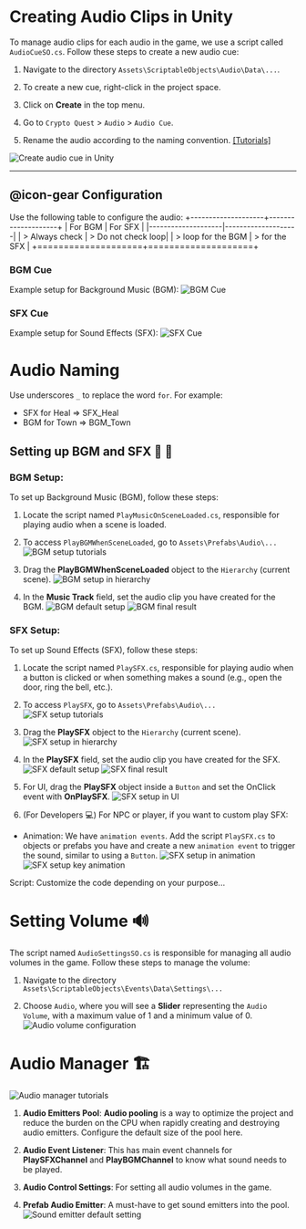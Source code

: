 # Creating Audio Clips in Unity

To manage audio clips for each audio in the game, we use a script called `AudioCueSO.cs`. Follow these steps to create a new audio cue:

1. Navigate to the directory `Assets\ScriptableObjects\Audio\Data\...`.

2. To create a new cue, right-click in the project space.

3. Click on **Create** in the top menu.

4. Go to `Crypto Quest` > `Audio` > `Audio Cue`.

5. Rename the audio according to the naming convention. [[Tutorials]](#audio-naming)

![Create audio cue in Unity](img/Create-cue-tutorial.png)

---
@icon-gear Configuration
---

Use the following table to configure the audio:
+--------------------+--------------------+
|    For BGM         |      For SFX       |
|--------------------|--------------------|
| > Always check     | > Do not check loop|
| > loop for the BGM | > for the SFX      |
+====================+====================+

### BGM Cue

Example setup for Background Music (BGM):
![BGM Cue](img/BGM-cue-tutorial.png)

### SFX Cue

Example setup for Sound Effects (SFX):
![SFX Cue](img/SFX-cue-tutorial.png)

# Audio Naming

Use underscores `_` to replace the word `for`. For example:
- SFX for Heal => SFX_Heal
- BGM for Town => BGM_Town

## Setting up BGM and SFX :musical_note: :dizzy:

### BGM Setup:

To set up Background Music (BGM), follow these steps:

1. Locate the script named `PlayMusicOnSceneLoaded.cs`, responsible for playing audio when a scene is loaded.

2. To access `PlayBGMWhenSceneLoaded`, go to `Assets\Prefabs\Audio\...`
![BGM setup tutorials](img/BGM-set-up-tutorial.png)

3. Drag the **PlayBGMWhenSceneLoaded** object to the `Hierarchy` (current scene).
![BGM setup in hierarchy](img/BGM-set-up-in-hierarchy-tutorial.png)

4. In the **Music Track** field, set the audio clip you have created for the BGM.
![BGM default setup](img/BGM-cue-set-up-default-tutorial.png)
![BGM final result](img/BGM-cue-set-up-final-tutorial.png)

### SFX Setup:

To set up Sound Effects (SFX), follow these steps:

1. Locate the script named `PlaySFX.cs`, responsible for playing audio when a button is clicked or when something makes a sound (e.g., open the door, ring the bell, etc.).

2. To access `PlaySFX`, go to `Assets\Prefabs\Audio\...`
![SFX setup tutorials](img/SFX-set-up-tutorial.png)

3. Drag the **PlaySFX** object to the `Hierarchy` (current scene).
![SFX setup in hierarchy](img/SFX-set-up-in-hierarchy-tutorial.png)

4. In the **PlaySFX** field, set the audio clip you have created for the SFX.
![SFX default setup](img/SFX-cue-set-up-default-tutorial.png)
![SFX final result](img/SFX-cue-set-up-final-tutorial.png)

5. For UI, drag the **PlaySFX** object inside a `Button` and set the OnClick event with **OnPlaySFX**.
![SFX setup in UI](img/SFX-cue-set-up-for-button-tutorial.png)

6. (For Developers :computer:) For NPC or player, if you want to custom play SFX:

- Animation: We have `animation events`. Add the script `PlaySFX.cs` to objects or prefabs you have and create a new `animation event` to trigger the sound, similar to using a `Button`.
![SFX setup in animation](img/SFX-cue-set-up-in-animation-tutorial.png)
![SFX setup key animation](img/SFX-cue-set-up-in-animation-key-tutorial.png)

<i class="fa fa-refresh fa-spin fa-2x"></i>  Script: Customize the code depending on your purpose...

# Setting Volume :loud_sound:

The script named `AudioSettingsSO.cs` is responsible for managing all audio volumes in the game. Follow these steps to manage the volume:

1. Navigate to the directory `Assets\ScriptableObjects\Events\Data\Settings\...`

2. Choose `Audio`, where you will see a **Slider** representing the `Audio Volume`, with a maximum value of 1 and a minimum value of 0.
![Audio volume configuration](img/Audio-volume-config.png)

# Audio Manager :building_construction:

![Audio manager tutorials](img/Audio-manager.png)

1. **Audio Emitters Pool**: **Audio pooling** is a way to optimize the project and reduce the burden on the CPU when rapidly creating and destroying audio emitters. Configure the default size of the pool here.

2. **Audio Event Listener**: This has main event channels for **PlaySFXChannel** and **PlayBGMChannel** to know what sound needs to be played.

3. **Audio Control Settings**: For setting all audio volumes in the game.

4. **Prefab Audio Emitter**: A must-have to get sound emitters into the pool.
![Sound emitter default setting](img/Sound-emiiter-default-setting.png)
